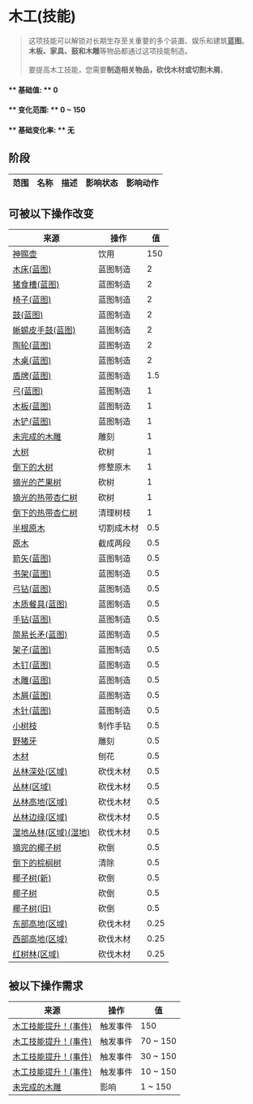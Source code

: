 # 木工(技能)  
> 这项技能可以解锁对长期生存至关重要的多个装置、娱乐和建筑<b>蓝图</b>。<br><b>木板、家具、鼓和木雕</b>等物品都通过这项技能制造。<br><br>要提高木工技能，您需要<b>制造相关物品，砍伐木材或切割木屑</b>。  
  
#### ** 基础值: ** 0   
#### ** 变化范围: ** 0 ~ 150  
#### ** 基础变化率: ** 无   
## 阶段  
范围  |  名称  |  描述  |  影响状态  |  影响动作  
----  |  ----  |  ----  |  ----  |  ----  
## 可被以下操作改变  
来源  |  操作  |  值  
----  |  ----  |  ----  
[神赐壶](CoconutFlaskAmbrosia.md)  |  饮用  |  150  
[木床(蓝图)](Bp_BedWooden.md)  |  蓝图制造  |  2  
[猪食槽(蓝图)](Bp_BoarFeeder.md)  |  蓝图制造  |  2  
[椅子(蓝图)](Bp_Chair.md)  |  蓝图制造  |  2  
[鼓(蓝图)](Bp_Drum.md)  |  蓝图制造  |  2  
[蜥蜴皮手鼓(蓝图)](Bp_LizardDrum.md)  |  蓝图制造  |  2  
[陶轮(蓝图)](Bp_PotteryWheel.md)  |  蓝图制造  |  2  
[木桌(蓝图)](Bp_Table.md)  |  蓝图制造  |  2  
[盾牌(蓝图)](Bp_Shield.md)  |  蓝图制造  |  1.5  
[弓(蓝图)](Bp_Bow.md)  |  蓝图制造  |  1  
[木板(蓝图)](Bp_Planks.md)  |  蓝图制造  |  1  
[木铲(蓝图)](Bp_WoodenShovel.md)  |  蓝图制造  |  1  
[未完成的木雕](WoodCarving_Unfinished.md)  |  雕刻  |  1  
[大树](LargeTree.md)  |  砍树  |  1  
[倒下的大树](LargeTreeFelled.md)  |  修整原木  |  1  
[摘光的芒果树](MangoTreeCleared.md)  |  砍树  |  1  
[摘光的热带杏仁树](TropicalAlmondTreeCleared.md)  |  砍树  |  1  
[倒下的热带杏仁树](TropicalAlmondTreeFelled.md)  |  清理树枝  |  1  
[半根原木](HalfLog.md)  |  切割成木材  |  0.5  
[原木](Log.md)  |  截成两段  |  0.5  
[箭矢(蓝图)](Bp_Arrow.md)  |  蓝图制造  |  0.5  
[书架(蓝图)](Bp_Bookshelf.md)  |  蓝图制造  |  0.5  
[弓钻(蓝图)](Bp_BowDrill.md)  |  蓝图制造  |  0.5  
[木质餐具(蓝图)](Bp_EatingUtensilsWooden.md)  |  蓝图制造  |  0.5  
[手钻(蓝图)](Bp_HandDrill.md)  |  蓝图制造  |  0.5  
[简易长矛(蓝图)](Bp_RusticSpear.md)  |  蓝图制造  |  0.5  
[架子(蓝图)](Bp_Shelf.md)  |  蓝图制造  |  0.5  
[木钉(蓝图)](Bp_Treenails.md)  |  蓝图制造  |  0.5  
[木雕(蓝图)](Bp_WoodCarvings.md)  |  蓝图制造  |  0.5  
[木屑(蓝图)](Bp_WoodShavings.md)  |  蓝图制造  |  0.5  
[木针(蓝图)](Bp_WoodenNeedles.md)  |  蓝图制造  |  0.5  
[小树枝](Sticks.md)  |  制作手钻  |  0.5  
[野猪牙](Tusk.md)  |  雕刻  |  0.5  
[木材](Wood.md)  |  刨花  |  0.5  
[丛林深处(区域)](DeepJungle.md)  |  砍伐木材  |  0.5  
[丛林(区域)](Jungle.md)  |  砍伐木材  |  0.5  
[丛林高地(区域)](JungleHighlands.md)  |  砍伐木材  |  0.5  
[丛林边缘(区域)](Outskirts.md)  |  砍伐木材  |  0.5  
[湿地丛林(区域)(湿地)](Wetlands.md)  |  砍伐木材  |  0.5  
[摘完的椰子树](PalmTreeCleared.md)  |  砍倒  |  0.5  
[倒下的棕榈树](PalmTreeFelled.md)  |  清除  |  0.5  
[椰子树(新)](PalmTreeNew.md)  |  砍倒  |  0.5  
[椰子树](PalmTreeNewMultiEventOld.md)  |  砍倒  |  0.5  
[椰子树(旧)](PalmTreeOld.md)  |  砍倒  |  0.5  
[东部高地(区域)](HighlandsEastern.md)  |  砍伐木材  |  0.25  
[西部高地(区域)](HighlandsWestern.md)  |  砍伐木材  |  0.25  
[红树林(区域)](Mangroves.md)  |  砍伐木材  |  0.25  
## 被以下操作需求  
来源  |  操作  |  值  
----  |  ----  |  ----  
[木工技能提升！(事件)](Event_SkillWoodworking4.md)  |  触发事件  |  150  
[木工技能提升！(事件)](Event_SkillWoodworking3.md)  |  触发事件  |  70 ~ 150  
[木工技能提升！(事件)](Event_SkillWoodworking2.md)  |  触发事件  |  30 ~ 150  
[木工技能提升！(事件)](Event_SkillWoodworking1.md)  |  触发事件  |  10 ~ 150  
[未完成的木雕](WoodCarving_Unfinished.md)  |  影响  |  1 ~ 150  


<script>document.title="木工(技能) - 卡牌生存百科 Card Survival Wiki";</script>
